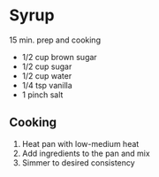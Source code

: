 # Syrup

15 min. prep and cooking

* 1/2 cup brown sugar
* 1/2 cup sugar
* 1/2 cup water
* 1/4 tsp vanilla
* 1 pinch salt

## Cooking

1. Heat pan with low-medium heat
2. Add ingredients to the pan and mix
3. Simmer to desired consistency

